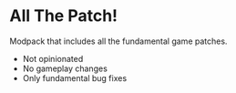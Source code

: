 # All The Patch!

Modpack that includes all the fundamental game patches.

- Not opinionated
- No gameplay changes
- Only fundamental bug fixes